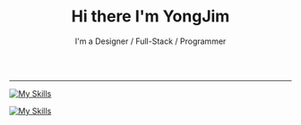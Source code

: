   <h1 align="center">Hi there I'm YongJim</h1>
  <p align="center"> I'm a Designer / Full-Stack / Programmer </p>
  <div align="center">
    <br />
    <br />
  </div>
  
  
  ---
  
  [![My Skills](https://skillicons.dev/icons?i=py,html,css,nodejs,js,discordjs,cs,cpp,windicss,arduino,bootstrap,dotnet,swift)](https://skillicons.dev)
  
  [![My Skills](https://skillicons.dev/icons?i=github,vscode,discord,bots,blender,ps,pr,ae,docker,figma,firebase)](https://skillicons.dev)
  




